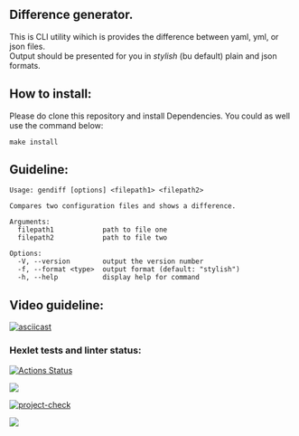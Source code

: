 ## Difference generator.

This is CLI utility wihich is provides the difference between yaml, yml, or json files.\
Output should be presented for you in _stylish_ (bu default) plain and json formats.

## How to install:

Please do clone this repository and install Dependencies.
You could as well use the command below:

```
make install
```

## Guideline:

```
Usage: gendiff [options] <filepath1> <filepath2>

Compares two configuration files and shows a difference.

Arguments:
  filepath1            path to file one
  filepath2            path to file two

Options:
  -V, --version        output the version number
  -f, --format <type>  output format (default: "stylish")
  -h, --help           display help for command
```

## Video guideline:

[![asciicast](https://asciinema.org/a/xsZfZAWP9fEbEycNNN0kkdXhU.svg)](https://asciinema.org/a/xsZfZAWP9fEbEycNNN0kkdXhU)

### Hexlet tests and linter status:

[![Actions Status](https://github.com/nesquick017/frontend-project-46/workflows/hexlet-check/badge.svg)](https://github.com/nesquick017/frontend-project-46/actions) 

<a href="https://codeclimate.com/github/nesquick017/frontend-project-46_2june/maintainability"><img src="https://api.codeclimate.com/v1/badges/d48f478d0ae610217832/maintainability" />
</a>

[![project-check](https://github.com/nesquick017/frontend-project-46/actions/workflows/pr2.yaml/badge.svg)](https://github.com/nesquick017/frontend-project-46/actions/workflows/pr2.yaml)

<a href="https://codeclimate.com/github/nesquick017/frontend-project-46_2june/test_coverage"><img src="https://api.codeclimate.com/v1/badges/d48f478d0ae610217832/test_coverage" /></a>
